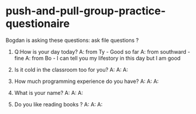 # push-and-pull-group-practice-questionaire

Bogdan is asking these questions:
ask file questions ?
1. Q:How is your day today? 
    A: from Ty - Good so far
    A: from southward - fine
    A: from Bo - I can tell you my lifestory in this day but I am good

2. Is it cold in the classroom too for you?
    A:
    A:
    A:

3. How much programming experience do you have?
    A:
    A:
    A:

4. What is your name?
    A:
    A:
    A:

5. Do you like reading books ?
    A:
    A:
    A: